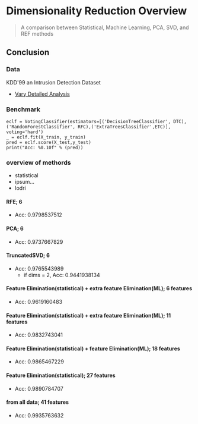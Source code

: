 # Dimensionality Reduction Overview

> A comparison between Statistical, Machine Learning, PCA, SVD, and REF methods


## Conclusion 

### Data
KDD'99 an Intrusion Detection Dataset
* [Vary Detailed Analysis](https://www.ee.ryerson.ca/~bagheri/papers/cisda.pdf)
### Benchmark
```
eclf = VotingClassifier(estimators=[('DecisionTreeClassifier', DTC), ('RandomForestClassifier', RFC),('ExtraTreesClassifier',ETC)], voting='hard')
_ = eclf.fit(X_train, y_train)
pred = eclf.score(X_test,y_test)
print("Acc: %0.10f" % (pred))
```

### overview of methords
* statistical 
* ipsum...
* lodri

#### RFE; 6
* Acc: 0.9798537512

#### PCA; 6
* Acc: 0.9737667829

#### TruncatedSVD; 6
* Acc: 0.9765543989
  * if dims = 2, Acc: 0.9441938134

#### Feature Elimination(statistical) + extra feature Elimination(ML); 6 features
* Acc: 0.9619160483  

#### Feature Elimination(statistical) + extra feature Elimination(ML); 11 features
* Acc: 0.9832743041  

#### Feature Elimination(statistical) + feature Elimination(ML); 18 features
* Acc: 0.9865467229 

#### Feature Elimination(statistical); 27 features
* Acc: 0.9890784707 

#### from all data; 41 features
* Acc: 0.9935763632
